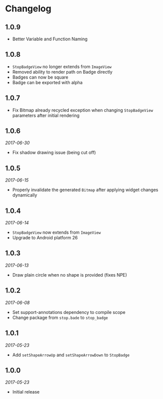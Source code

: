 # Changelog

## 1.0.9
 * Better Variable and Function Naming

## 1.0.8

 * `StopBadgeView` no longer extends from `ImageView`
 * Removed ability to render path on Badge directly
 * Badges can now be square
 * Badge can be exported with alpha

## 1.0.7
 
 * Fix Bitmap already recycled exception when changing `StopBadgeView` parameters after initial rendering 

## 1.0.6

_2017-06-30_

 * Fix shadow drawing issue (being cut off)

## 1.0.5

_2017-06-15_

 * Properly invalidate the generated `Bitmap` after applying widget changes dynamically

## 1.0.4

_2017-06-14_

 * `StopBadgeView` now extends from `ImageView`
 * Upgrade to Android platform 26

## 1.0.3

_2017-06-13_

 * Draw plain circle when no shape is provided (fixes NPE)

## 1.0.2

_2017-06-08_

 *  Set support-annotations dependency to compile scope
 *  Change package from `stop.bade` to `stop_badge`

## 1.0.1

_2017-05-23_

 *  Add `setShapeArrowUp` and `setShapeArrowDown` to `StopBadge`

## 1.0.0

_2017-05-23_

 * Initial release